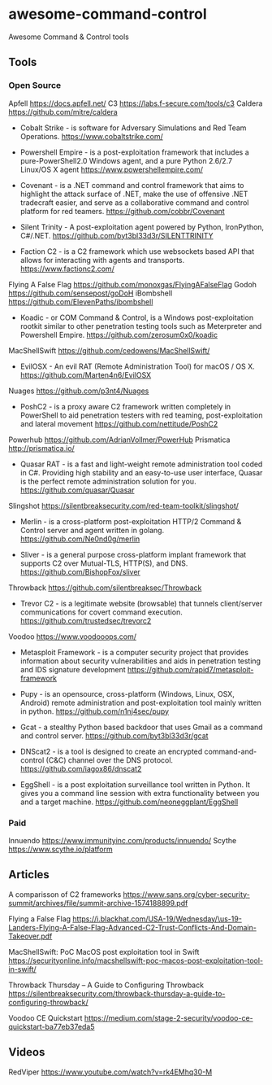 # awesome-command-control

Awesome Command &amp; Control tools

## Tools

### Open Source

Apfell https://docs.apfell.net/
C3 https://labs.f-secure.com/tools/c3
Caldera https://github.com/mitre/caldera

- Cobalt Strike - is software for Adversary Simulations and Red Team Operations.
  https://www.cobaltstrike.com/

- Powershell Empire - is a post-exploitation framework that includes a pure-PowerShell2.0 Windows agent, and a pure Python 2.6/2.7 Linux/OS X agent
  https://www.powershellempire.com/

- Covenant - is a .NET command and control framework that aims to highlight the attack surface of .NET, make the use of offensive .NET tradecraft easier, and serve as a collaborative command and control platform for red teamers.
  https://github.com/cobbr/Covenant

- Silent Trinity - A post-exploitation agent powered by Python, IronPython, C#/.NET.
  https://github.com/byt3bl33d3r/SILENTTRINITY

- Faction C2 - is a C2 framework which use websockets based API that allows for interacting with agents and transports. https://www.factionc2.com/

Flying A False Flag https://github.com/monoxgas/FlyingAFalseFlag
Godoh https://github.com/sensepost/goDoH
iBombshell https://github.com/ElevenPaths/ibombshell

- Koadic - or COM Command & Control, is a Windows post-exploitation rootkit similar to other penetration testing tools such as Meterpreter and Powershell Empire.
  https://github.com/zerosum0x0/koadic

MacShellSwift https://github.com/cedowens/MacShellSwift/

- EvilOSX - An evil RAT (Remote Administration Tool) for macOS / OS X.
  https://github.com/Marten4n6/EvilOSX

Nuages https://github.com/p3nt4/Nuages

- PoshC2 - is a proxy aware C2 framework written completely in PowerShell to aid penetration testers with red teaming, post-exploitation and lateral movement
  https://github.com/nettitude/PoshC2

Powerhub https://github.com/AdrianVollmer/PowerHub
Prismatica http://prismatica.io/

- Quasar RAT - is a fast and light-weight remote administration tool coded in C#. Providing high stability and an easy-to-use user interface, Quasar is the perfect remote administration solution for you.
  https://github.com/quasar/Quasar

Slingshot https://silentbreaksecurity.com/red-team-toolkit/slingshot/

- Merlin - is a cross-platform post-exploitation HTTP/2 Command & Control server and agent written in golang.
  https://github.com/Ne0nd0g/merlin

- Sliver - is a general purpose cross-platform implant framework that supports C2 over Mutual-TLS, HTTP(S), and DNS.
  https://github.com/BishopFox/sliver

Throwback https://github.com/silentbreaksec/Throwback

- Trevor C2 - is a legitimate website (browsable) that tunnels client/server communications for covert command execution.
  https://github.com/trustedsec/trevorc2

Voodoo https://www.voodooops.com/

- Metasploit Framework - is a computer security project that provides information about security vulnerabilities and aids in penetration testing and IDS signature development
  https://github.com/rapid7/metasploit-framework

- Pupy - is an opensource, cross-platform (Windows, Linux, OSX, Android) remote administration and post-exploitation tool mainly written in python.
  https://github.com/n1nj4sec/pupy

- Gcat - a stealthy Python based backdoor that uses Gmail as a command and control server.
  https://github.com/byt3bl33d3r/gcat

- DNScat2 - is a tool is designed to create an encrypted command-and-control (C&C) channel over the DNS protocol. https://github.com/iagox86/dnscat2

- EggShell - is a post exploitation surveillance tool written in Python. It gives you a command line session with extra functionality between you and a target machine.
  https://github.com/neoneggplant/EggShell

### Paid

Innuendo https://www.immunityinc.com/products/innuendo/
Scythe https://www.scythe.io/platform

## Articles

A comparisson of C2 frameworks
https://www.sans.org/cyber-security-summit/archives/file/summit-archive-1574188899.pdf

Flying a False Flag
https://i.blackhat.com/USA-19/Wednesday/\us-19-Landers-Flying-A-False-Flag-Advanced-C2-Trust-Conflicts-And-Domain-Takeover.pdf

MacShellSwift: PoC MacOS post exploitation tool in Swift
https://securityonline.info/macshellswift-poc-macos-post-exploitation-tool-in-swift/

Throwback Thursday – A Guide to Configuring Throwback
https://silentbreaksecurity.com/throwback-thursday-a-guide-to-configuring-throwback/

Voodoo CE Quickstart
https://medium.com/stage-2-security/voodoo-ce-quickstart-ba77eb37eda5

## Videos

RedViper
https://www.youtube.com/watch?v=rk4EMhq30-M
